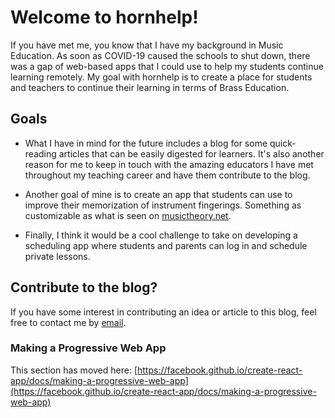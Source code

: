 # Welcome to hornhelp!

If you have met me, you know that I have my background in Music Education. As soon as COVID-19 caused the schools to shut down, there was a gap of web-based apps that I could use to help my students continue learning remotely. My goal with hornhelp is to create a place for students and teachers to continue their learning in terms of Brass Education.

## Goals

- What I have in mind for the future includes a blog for some quick-reading articles that can be easily digested for learners. It's also another reason for me to keep in touch with the amazing educators I have met throughout my teaching career and have them contribute to the blog.

- Another goal of mine is to create an app that students can use to improve their memorization of instrument fingerings. Something as customizable as what is seen on [musictheory.net](https://www.musictheory.net/exercises/note).

- Finally, I think it would be a cool challenge to take on developing a scheduling app where students and parents can log in and schedule private lessons.

## Contribute to the blog?

If you have some interest in contributing an idea or article to this blog, feel free to contact me by [email](mailto:charlesh4758@gmail.com).

### Making a Progressive Web App

This section has moved here: [https://facebook.github.io/create-react-app/docs/making-a-progressive-web-app](https://facebook.github.io/create-react-app/docs/making-a-progressive-web-app)
